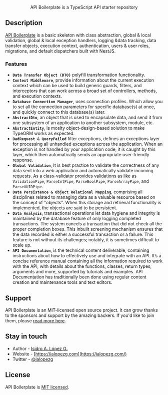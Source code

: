 <p align="center">API Boilerplate is a TypeScript API starter repository</p>

## Description

[API Boilerplate](https://github.com/ialopezg/api-boilerplate) is a basic skeleton with class abstraction, global & local validation, global & local exception handlers, logging &data tracking, data transfer objects, execution context, authentication, users & user roles, migrations, and default dispatchers built with NestJS.
### Features

- **`Data Transfer Object (DTO)`** polyfill transformation functionality.
- **`Context Middleware`**, provide information about the current execution context which can be used to build generic guards, filters, and interceptors that can work across a broad set of controllers, methods, and execution contexts.
- **`Database Connection Manager`**, uses connection profiles. Which allow you to set all the connection parameters for specific database(s) at once, and quickly connect to this database(s) later.
- **`AbstractDto`**,  an object that is used to encapsulate data, and send it from one subsystem of an application to another subsystem, module, etc.
- **`AbstractEntity`**, is moslty object-design-based solution to make TypeORM works as expected.
- **`BadRequest & QueryFailed`** filter exceptions, defines an exceptions layer for processing all unhandled exceptions across the application. When an exception is not handled by your application code, it is caught by this layer, which then automatically sends an appropriate user-friendly response.
- **`Global Validation`**, It is best practice to validate the correctness of any data sent into a web application and automatically validate incoming requests. As a class-validator provides validations as like as `ValidationPipe`, `ParseIntPipe`, `ParseBoolPipe`, `ParseArrayPipe`, and `ParseUUIDPipe`.
- **`Data Persistence & Object Relational Mapping`**, comprising all disciplines related to managing data as a valuable resource based on the concept of "objects". When this storage and retrieval functionality is implemented, the objects are said to be persistent.
- **`Data Analysis`**, transactional operations let data hygiene and integrity is maintained by the database feature of only logging completed transactions. The system cancels a transaction that did not check all the proper completion boxes. This inbuilt screening mechanism ensures that the data recorded is either a successful transaction or a failure. This feature is not without its challenges; notably, it is sometimes difficult to scale up.
- **`API Documentation`**, is the technical content deliverable, containing instructions about how to effectively use and integrate with an API. It’s a concise reference manual containing all the information required to work with the API, with details about the functions, classes, return types, arguments and more, supported by tutorials and examples. API Documentation has traditionally been done using regular content creation and maintenance tools and text editors.

## Support

API Boilerplate is an MIT-licensed open source project. It can grow thanks to the sponsors and support by the amazing backers. If you'd like to join them, please [read more here](https://ialopezg.com/api-boilerplate).

## Stay in touch

- Author - [Isidro A. López G.](https://ialopezg.com)
- Website - [https://ialopezg.com](https://ialopezg.com/)
- Twitter - [@ialopezg](https://twitter.com/isidro.lopezg)

## License

API Boilerplate is [MIT licensed](LICENSE).
